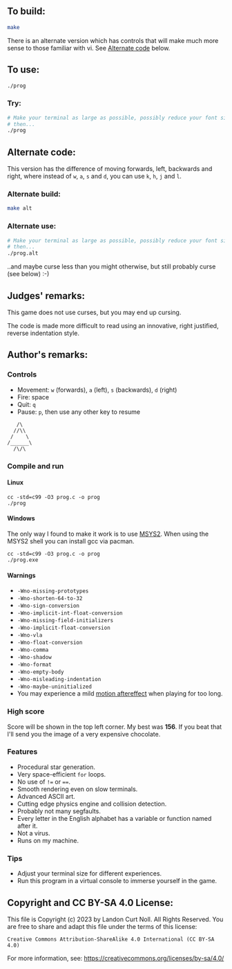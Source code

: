 ## To build:

```sh
make
```


There is an alternate version which has controls that will make much more sense
to those familiar with vi. See [Alternate code](#alternate-code) below.


## To use:

```sh
./prog
```


### Try:

```sh
# Make your terminal as large as possible, possibly reduce your font size
# then...
./prog
```


## Alternate code:

This version has the difference of moving forwards, left, backwards and right,
where instead of `w`, `a`, `s` and `d`, you can use `k`, `h`, `j` and `l`.


### Alternate build:

```sh
make alt
```

### Alternate use:

```sh
# Make your terminal as large as possible, possibly reduce your font size
# then...
./prog.alt
```

..and maybe curse less than you might otherwise, but still probably curse (see
below) :-)


## Judges' remarks:

This game does not use curses, but you may end up cursing.

The code is made more difficult to read using an innovative, right justified,
reverse indentation style.


## Author's remarks:

### Controls

- Movement: `w` (forwards), `a` (left), `s` (backwards), `d` (right)
- Fire: space
- Quit: `q`
- Pause: `p`, then use any other key to resume


```
   /\
  //\\
 /    \
/______\
  /\/\
```


### Compile and run

#### Linux
```
cc -std=c99 -O3 prog.c -o prog
./prog
```

#### Windows

The only way I found to make it work is to use [MSYS2](https://www.msys2.org).
When using the MSYS2 shell you can install gcc via pacman.

```
cc -std=c99 -O3 prog.c -o prog
./prog.exe
```

#### Warnings

- `-Wno-missing-prototypes`
- `-Wno-shorten-64-to-32`
- `-Wno-sign-conversion`
- `-Wno-implicit-int-float-conversion`
- `-Wno-missing-field-initializers`
- `-Wno-implicit-float-conversion`
- `-Wno-vla`
- `-Wno-float-conversion`
- `-Wno-comma`
- `-Wno-shadow`
- `-Wno-format`
- `-Wno-empty-body`
- `-Wno-misleading-indentation`
- `-Wno-maybe-uninitialized`
- You may experience a mild [motion
aftereffect](https://en.wikipedia.org/wiki/Motion_aftereffect) when playing for
too long.


### High score

Score will be shown in the top left corner.
My best was **156**. If you beat that I'll send you the image of a very
expensive chocolate.


### Features

- Procedural star generation.
- Very space-efficient `for` loops.
- No use of `!=` or `==`.
- Smooth rendering even on slow terminals.
- Advanced ASCII art.
- Cutting edge physics engine and collision detection.
- Probably not many segfaults.
- Every letter in the English alphabet has a variable or function named after
  it.
- Not a virus.
- Runs on my machine.


### Tips

- Adjust your terminal size for different experiences.
- Run this program in a virtual console to immerse yourself in the game.


## Copyright and CC BY-SA 4.0 License:

This file is Copyright (c) 2023 by Landon Curt Noll.  All Rights Reserved.
You are free to share and adapt this file under the terms of this license:

    Creative Commons Attribution-ShareAlike 4.0 International (CC BY-SA 4.0)

For more information, see: https://creativecommons.org/licenses/by-sa/4.0/
